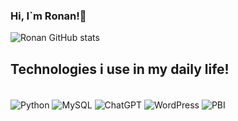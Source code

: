 ### Hi, I`m Ronan!👋

![Ronan GitHub stats](https://github-readme-stats.vercel.app/api?username=ronannt&show_icons=true&theme=tokyonight)

## Technologies i use in my daily life!

<div style="display inline_block"><br/>
    <img align="center" alt="Python" src="https://img.shields.io/badge/Python-3776AB?style=for-the-badge&logo=python&logoColor=white" />
    <img align="center" alt="MySQL" src="https://img.shields.io/badge/mysql-%2300f.svg?style=for-the-badge&logo=mysql&logoColor=white" />
    <img align="center" alt="ChatGPT" src="https://img.shields.io/badge/chatGPT-74aa9c?style=for-the-badge&logo=openai&logoColor=white" />
    <img align="center" alt="WordPress" src="https://img.shields.io/badge/WordPress-%23117AC9.svg?style=for-the-badge&logo=WordPress&logoColor=white" />
    <img align="center" alt="PBI" src="https://img.shields.io/badge/PowerBI-F2C811?style=for-the-badge&logo=Power%20BI&logoColor=white" />
<div>
